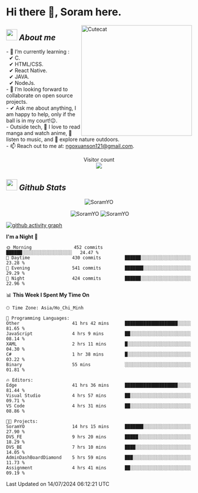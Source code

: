 # Hi there 👋, Soram here. 
 
<img align="right" width=300px alt="Cutecat" src="https://c.tenor.com/K33MDwMai28AAAAC/nyochio-d4dj.gif" />

## <img src="https://c.tenor.com/q8EQYnb8VLcAAAAi/re-zero.gif" width="30px">&nbsp;***About me***
 
\- 🌱 I’m currently learning :
  <br> &nbsp; ✔ C.
  <br> &nbsp; ✔ HTML/CSS.
  <br> &nbsp; ✔ React Native.
  <br> &nbsp; ✔ JAVA.
   <br> &nbsp; ✔ NodeJs.
<br> \- 👯 I’m looking forward to collaborate on open source projects.
<br> \- ✔ Ask me about anything, I am happy to help, only if the ball is in my court!😉.
<br> \- Outside tech,  📖 I love to read manga and watch anime, 🎵 listen to music, and 🌴 explore nature outdoors.
<br> \- 📫 Reach out to me at: ngoxuanson121@gmail.com.

<p align="center"> 
  Visitor count<br>
  <img src="https://profile-counter.glitch.me/SoramYO/count.svg" />
</p>

## <img src="https://c.tenor.com/moaQHad4VcMAAAAi/ram-dance.gif" width="30px">&nbsp;***Github Stats***
<p align="center"> <img src="https://komarev.com/ghpvc/?username=SoramYO" alt="SoramYO" /> </p>

<p align="center">&nbsp;<img align="center" src="https://github-readme-stats.vercel.app/api?username=SoramYO&theme=gotham&show_icons=true" alt="SoramYO" />

<img align="center" src="http://github-readme-streak-stats.herokuapp.com?user=SoramYO&theme=gotham&hide_border=true&date_format=M%20j%5B%2C%20Y%5D" alt="SoramYO" />


[![github activity graph](https://github-readme-activity-graph.vercel.app/graph?username=SoramYO&theme=tokyo-night)](https://github.com/SoramYO/github-readme-activity-graph)
<p src="https://github.com/sponsors/SoramYO/card" title="Sponsor SoramYO" height="225" width="600" style="border: 0;"></p>

<!--START_SECTION:waka-->
**I'm a Night 🦉** 

```text
🌞 Morning                452 commits         ██████░░░░░░░░░░░░░░░░░░░   24.47 % 
🌆 Daytime                430 commits         ██████░░░░░░░░░░░░░░░░░░░   23.28 % 
🌃 Evening                541 commits         ███████░░░░░░░░░░░░░░░░░░   29.29 % 
🌙 Night                  424 commits         ██████░░░░░░░░░░░░░░░░░░░   22.96 % 
```


📊 **This Week I Spent My Time On** 

```text
🕑︎ Time Zone: Asia/Ho_Chi_Minh

💬 Programming Languages: 
Other                    41 hrs 42 mins      ████████████████████░░░░░   81.65 % 
JavaScript               4 hrs 9 mins        ██░░░░░░░░░░░░░░░░░░░░░░░   08.14 % 
XAML                     2 hrs 11 mins       █░░░░░░░░░░░░░░░░░░░░░░░░   04.30 % 
C#                       1 hr 38 mins        █░░░░░░░░░░░░░░░░░░░░░░░░   03.22 % 
Binary                   55 mins             ░░░░░░░░░░░░░░░░░░░░░░░░░   01.81 % 

🔥 Editors: 
Edge                     41 hrs 36 mins      ████████████████████░░░░░   81.44 % 
Visual Studio            4 hrs 57 mins       ██░░░░░░░░░░░░░░░░░░░░░░░   09.71 % 
VS Code                  4 hrs 31 mins       ██░░░░░░░░░░░░░░░░░░░░░░░   08.86 % 

🐱‍💻 Projects: 
SoramYO                  14 hrs 15 mins      ███████░░░░░░░░░░░░░░░░░░   27.90 % 
DVS_FE                   9 hrs 20 mins       █████░░░░░░░░░░░░░░░░░░░░   18.29 % 
DVS_BE                   7 hrs 10 mins       ████░░░░░░░░░░░░░░░░░░░░░   14.05 % 
AdminDashBoardDiamond    5 hrs 59 mins       ███░░░░░░░░░░░░░░░░░░░░░░   11.73 % 
Assignment               4 hrs 41 mins       ██░░░░░░░░░░░░░░░░░░░░░░░   09.19 % 
```


 Last Updated on 14/07/2024 06:12:21 UTC
<!--END_SECTION:waka-->
